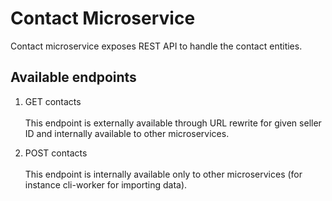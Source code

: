 # Contact Microservice

Contact microservice exposes REST API to handle the contact entities.

## Available endpoints

1. GET contacts <br/><br/> This endpoint is externally available through URL rewrite for given seller ID and internally available to other microservices.

2. POST contacts <br/><br/> This endpoint is internally available only to other microservices (for instance cli-worker for importing data).